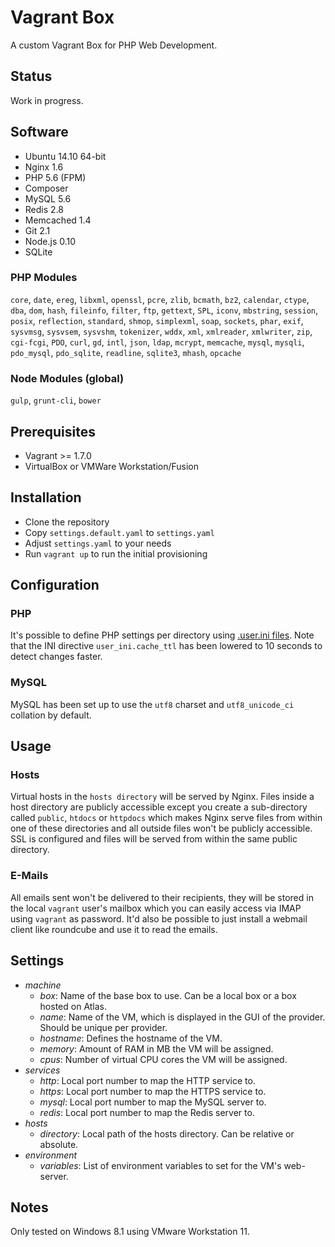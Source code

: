# Vagrant Box
A custom Vagrant Box for PHP Web Development.

## Status
Work in progress.

## Software
* Ubuntu 14.10 64-bit
* Nginx 1.6
* PHP 5.6 (FPM)
* Composer
* MySQL 5.6
* Redis 2.8
* Memcached 1.4
* Git 2.1
* Node.js 0.10
* SQLite

### PHP Modules
`core`, `date`, `ereg`, `libxml`, `openssl`, `pcre`, `zlib`, `bcmath`, `bz2`, `calendar`, `ctype`, `dba`, `dom`,
`hash`, `fileinfo`, `filter`, `ftp`, `gettext`, `SPL`, `iconv`, `mbstring`, `session`, `posix`, `reflection`,
`standard`, `shmop`, `simplexml`, `soap`, `sockets`, `phar`, `exif`, `sysvmsg`, `sysvsem`, `sysvshm`, `tokenizer`,
`wddx`, `xml`, `xmlreader`, `xmlwriter`, `zip`, `cgi-fcgi`, `PDO`, `curl`, `gd`, `intl`, `json`, `ldap`, `mcrypt`,
`memcache`, `mysql`, `mysqli`, `pdo_mysql`, `pdo_sqlite`, `readline`, `sqlite3`, `mhash`, `opcache`

### Node Modules (global)
`gulp`, `grunt-cli`, `bower`

## Prerequisites
* Vagrant >= 1.7.0
* VirtualBox or VMWare Workstation/Fusion

## Installation
* Clone the repository
* Copy `settings.default.yaml` to `settings.yaml`
* Adjust `settings.yaml` to your needs
* Run `vagrant up` to run the initial provisioning

## Configuration

### PHP
It's possible to define PHP settings per directory using [.user.ini files](http://php.net/manual/en/configuration.file.per-user.php).
Note that the INI directive `user_ini.cache_ttl` has been lowered to 10 seconds to detect changes faster.

### MySQL
MySQL has been set up to use the `utf8` charset and `utf8_unicode_ci` collation by default.

## Usage

### Hosts
Virtual hosts in the `hosts directory` will be served by Nginx. Files inside a host directory are publicly accessible
except you create a sub-directory called `public`, `htdocs` or `httpdocs` which makes Nginx serve files from within 
one of these directories and all outside files won't be publicly accessible. SSL is configured and files will be 
served from within the same public directory.

### E-Mails
All emails sent won't be delivered to their recipients, they will be stored
in the local `vagrant` user's mailbox which you can easily access via IMAP
using `vagrant` as password. It'd also be possible to just install a webmail
client like roundcube and use it to read the emails.

## Settings
- *machine*
    - *box*: Name of the base box to use. Can be a local box or a box hosted on Atlas.
    - *name*: Name of the VM, which is displayed in the GUI of the provider. Should be unique per provider.
    - *hostname*: Defines the hostname of the VM.
    - *memory*: Amount of RAM in MB the VM will be assigned.
    - *cpus*: Number of virtual CPU cores the VM will be assigned.
- *services*
    - *http*: Local port number to map the HTTP service to.
    - *https*: Local port number to map the HTTPS service to.
    - *mysql*: Local port number to map the MySQL server to.
    - *redis*: Local port number to map the Redis server to.
- *hosts*
    - *directory*: Local path of the hosts directory. Can be relative or absolute.
- *environment*
    - *variables*: List of environment variables to set for the VM's web-server.

## Notes
Only tested on Windows 8.1 using VMware Workstation 11.
